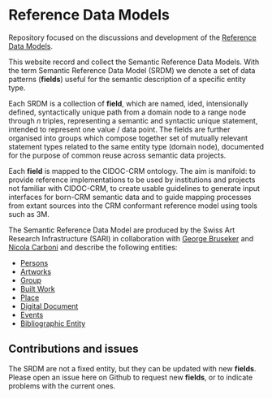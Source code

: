 # Reference Data Models

Repository focused on the discussions and development of the [Reference Data Models](https://docs.swissartresearch.net/).

This website record and collect the Semantic Reference Data Models. With the term Semantic Reference Data Model (SRDM) we denote a set of data patterns (**fields**) useful for the semantic description of a specific entity type. 

Each SRDM is a collection of **field**, which are named, ided, intensionally defined, syntactically unique path from a domain node to a range node through *n* triples, representing a semantic and syntactic unique statement, intended to represent one value / data point. The fields are further organised into groups which compose together set of mutually relevant statement types related to the same entity type (domain node), documented for the purpose of common reuse across semantic data projects.

Each **field** is mapped to the CIDOC-CRM ontology. The aim is manifold: to provide reference implementations to be used by institutions and projects not familiar with CIDOC-CRM, to create usable guidelines to generate input interfaces for born-CRM semantic data and to guide mapping processes from extant sources into the CRM conformant reference model using tools such as 3M. 

The Semantic Reference Data Model are produced by the Swiss Art Research Infrastructure (SARI) in collaboration with [George Bruseker](https://twitter.com/GBruseker) and [Nicola Carboni](https://twitter.com/wlpbloyd) and describe the following entities: 

+ [Persons](https://docs.swissartresearch.net/et/persons/)
+ [Artworks](https://docs.swissartresearch.net/et/artwork/)
+ [Group](https://docs.swissartresearch.net/et/group/)
+ [Built Work](https://docs.swissartresearch.net/et/built_work/)
+ [Place](https://docs.swissartresearch.net/et/place/)
+ [Digital Document](https://docs.swissartresearch.net/et/do/)
+ [Events](https://docs.swissartresearch.net/et/event/)
+ [Bibliographic Entity](https://docs.swissartresearch.net/et/bibliographic_item)


## Contributions and issues

The SRDM are not a fixed entity, but they can be updated with new **fields**. Please open an issue here on Github to request new **fields**, or to indicate problems with the current ones.
